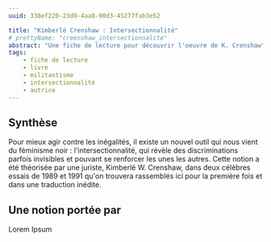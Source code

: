 ```yaml
---
uuid: 338ef220-23d0-4aa8-90d3-45277fab3e52

title: "Kimberlé Crenshaw : Intersectionnalité"
# prettyName: "creenshaw_intersectionnalite"
abstract: "Une fiche de lecture pour découvrir l'oeuvre de K. Crenshaw"
tags: 
    - fiche de lecture
    - livre
    - militantisme
    - intersectionnalité
    - autrice
---
```


## Synthèse

Pour mieux agir contre les inégalités, il existe un nouvel outil qui nous vient du féminisme noir : l'intersectionnalité, qui révèle des discriminations parfois invisibles et pouvant se renforcer les unes les autres. Cette notion a été théorisée par une juriste, Kimberlé W. Crenshaw, dans deux célèbres essais de 1989 et 1991 qu'on trouvera rassemblés ici pour la première fois et dans une traduction inédite. 

## Une notion portée par

Lorem Ipsum
